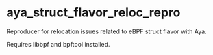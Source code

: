 # aya_struct_flavor_reloc_repro

Reproducer for relocation issues related to eBPF struct flavor with Aya.

Requires libbpf and bpftool installed.
